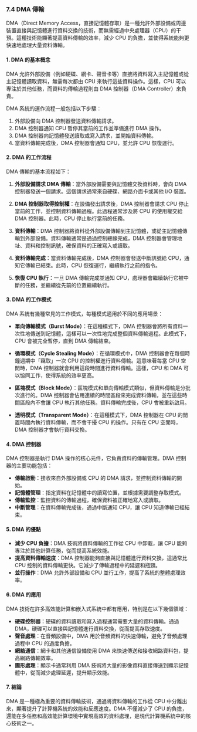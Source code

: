 ### 7.4 DMA 傳輸

DMA（Direct Memory Access，直接記憶體存取）是一種允許外部設備或周邊裝置直接與記憶體進行資料交換的技術，而無需經過中央處理器（CPU）的干預。這種技術能顯著提高資料傳輸的效率，減少 CPU 的負擔，並使得系統能夠更快速地處理大量資料傳輸。

#### 1. DMA 的基本概念

DMA 允許外部設備（例如硬碟、網卡、聲音卡等）直接將資料寫入主記憶體或從主記憶體讀取資料，無需每次都由 CPU 來執行這些資料操作。這樣，CPU 可以專注於其他任務，而資料的傳輸過程則由 DMA 控制器（DMA Controller）來負責。

DMA 系統的運作流程一般包括以下步驟：

1. 外部設備向 DMA 控制器發送資料傳輸請求。
2. DMA 控制器通知 CPU 暫停其當前的工作並準備進行 DMA 操作。
3. DMA 控制器向記憶體發送讀取或寫入請求，並開始資料傳輸。
4. 當資料傳輸完成後，DMA 控制器會通知 CPU，並允許 CPU 恢復運行。

#### 2. DMA 的工作流程

DMA 傳輸的基本流程如下：

1. **外部設備請求 DMA 傳輸**：當外部設備需要與記憶體交換資料時，會向 DMA 控制器發送一個請求。這個請求通常來自硬碟、網路介面卡或其他 I/O 裝置。

2. **DMA 控制器取得控制權**：在設備發出請求後，DMA 控制器會請求 CPU 停止當前的工作，並控制資料傳輸過程。此過程通常涉及將 CPU 的使用權交給 DMA 控制器。此時，CPU 停止執行當前的任務。

3. **資料傳輸**：DMA 控制器將資料從外部設備傳輸到主記憶體，或從主記憶體傳輸到外部設備。資料傳輸通常是通過控制總線完成，DMA 控制器會管理地址、資料和控制訊號，確保資料的正確寫入或讀取。

4. **資料傳輸完成**：當資料傳輸完成後，DMA 控制器會發送中斷訊號給 CPU，通知它傳輸已結束。此時，CPU 恢復運行，繼續執行之前的指令。

5. **恢復 CPU 執行**：一旦 DMA 傳輸完成並通知 CPU，處理器會繼續執行它被中斷的任務，並繼續從先前的位置繼續執行。

#### 3. DMA 的工作模式

DMA 系統有幾種常見的工作模式，每種模式適用於不同的應用場景：

- **單向傳輸模式（Burst Mode）**：在這種模式下，DMA 控制器會將所有資料一次性地傳送到記憶體，這樣可以一次性地完成整個資料傳輸過程。此模式下，CPU 會被完全暫停，直到 DMA 傳輸結束。
  
- **循環模式（Cycle Stealing Mode）**：在循環模式中，DMA 控制器會在每個時鐘週期中「竊取」一次 CPU 的控制權進行資料傳輸。這意味著每當 CPU 空閒時，DMA 控制器就會利用這段時間進行資料傳輸。這樣，CPU 和 DMA 可以協同工作，使得系統的效率更高。

- **區塊模式（Block Mode）**：區塊模式和單向傳輸模式類似，但資料傳輸是分批次進行的。DMA 控制器會佔用連續的時間區段來完成資料傳輸，並在這些時間區段內不會讓 CPU 執行其他任務。資料傳輸完成後，CPU 會被重新啟用。

- **透明模式（Transparent Mode）**：在這種模式下，DMA 控制器在 CPU 的閒置時間內執行資料傳輸，而不會干擾 CPU 的操作。只有在 CPU 空閒時，DMA 控制器才會執行資料交換。

#### 4. DMA 控制器

DMA 控制器是執行 DMA 操作的核心元件，它負責資料的傳輸管理。DMA 控制器的主要功能包括：

- **傳輸啟動**：接收來自外部設備或 CPU 的 DMA 請求，並控制資料傳輸的開始。
- **記憶體管理**：指定資料在記憶體中的讀寫位置，並根據需要調整存取模式。
- **傳輸監控**：監控資料的傳輸過程，確保資料被正確地寫入或讀取。
- **中斷管理**：在資料傳輸完成後，通過中斷通知 CPU，讓 CPU 知道傳輸已經結束。

#### 5. DMA 的優點

- **減少 CPU 負擔**：DMA 技術將資料傳輸的工作從 CPU 中卸載，讓 CPU 能夠專注於其他計算任務，從而提高系統效能。
- **提高資料傳輸速度**：DMA 控制器能夠直接與記憶體進行資料交換，這通常比 CPU 控制的資料傳輸更快。它減少了傳輸過程中的延遲和瓶頸。
- **並行操作**：DMA 允許外部設備和 CPU 並行工作，提高了系統的整體處理效率。

#### 6. DMA 的應用

DMA 技術在許多高效能計算和嵌入式系統中都有應用，特別是在以下幾個領域：

- **硬碟控制器**：硬碟的資料讀取和寫入過程通常需要大量的資料傳輸。通過 DMA，硬碟可以直接與記憶體進行資料交換，從而提高存取速度。
- **聲音處理**：在音頻設備中，DMA 用於音頻資料的快速傳輸，避免了音頻處理過程中 CPU 的過度負擔。
- **網絡通信**：網卡和其他通信設備使用 DMA 來快速傳送和接收網路資料包，提高網路傳輸效率。
- **圖形處理**：顯示卡通常利用 DMA 技術將大量的影像資料直接傳送到顯示記憶體中，從而減少處理延遲，提升顯示效能。

#### 7. 結論

DMA 是一種極為重要的資料傳輸技術，通過將資料傳輸的工作從 CPU 中分離出來，顯著提升了計算機系統的效能和反應速度。DMA 不僅減少了 CPU 的負擔，還能在多任務和高效能計算環境中實現高效的資料處理，是現代計算機系統中的核心技術之一。
